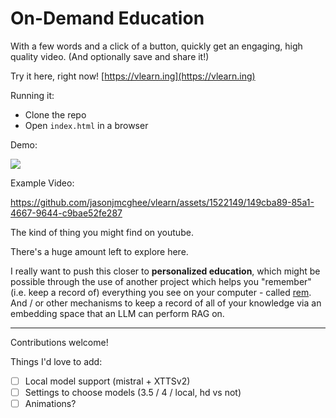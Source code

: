 # On-Demand Education

With a few words and a click of a button, quickly get an engaging, high quality video.
(And optionally save and share it!)

Try it here, right now! [https://vlearn.ing](https://vlearn.ing)

Running it:
- Clone the repo
- Open `index.html` in a browser

Demo:

<a href="https://www.loom.com/share/4a4de4d7153f4f4da797efb0cce93b84">
  <img style="max-width:300px;" src="https://cdn.loom.com/sessions/thumbnails/4a4de4d7153f4f4da797efb0cce93b84-with-play.gif">
</a>

Example Video:

https://github.com/jasonjmcghee/vlearn/assets/1522149/149cba89-85a1-4667-9644-c9bae52fe287


The kind of thing you might find on youtube.

There's a huge amount left to explore here.

I really want to push this closer to **personalized education**, 
which might be possible through the use of another project which
helps you "remember" (i.e. keep a record of) everything you see
on your computer - called [rem](https://github.com/jasonjmcghee/rem).
And / or other mechanisms to keep a record of all of your knowledge
via an embedding space that an LLM can perform RAG on.

------------------------------------

Contributions welcome!

Things I'd love to add:

- [ ] Local model support (mistral + XTTSv2)
- [ ] Settings to choose models (3.5 / 4 / local, hd vs not)
- [ ] Animations?
